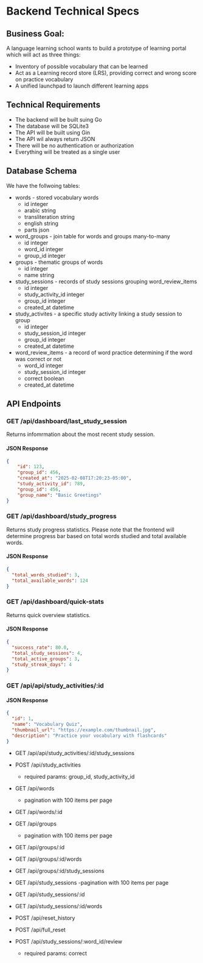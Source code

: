 # Backend Technical Specs

## Business Goal: 

A language learning school wants to build a prototype of learning portal which will act as three things:
- Inventory of possible vocabulary that can be learned
- Act as a  Learning record store (LRS), providing correct and wrong score on practice vocabulary
- A unified launchpad to launch different learning apps


## Technical Requirements

- The backend will be built suing Go
- The database will be SQLite3
- The API will be built using Gin
- The API wil always return JSON
- There will be no authentication or authorization
- Everything will be treated as a single user

## Database Schema 

We have the follwoing tables:

- words -  stored vocabulary words
    - id integer
    - arabic string
    - transliteration string
    - english string
    - parts json 
- word_groups - join table for words and groups many-to-many
    - id integer
    - word_id integer
    - group_id integer
- groups - thematic groups of words
    - id integer
    - name string
- study_sessions - records of study sessions grouping word_review_items
    - id integer
    - study_activity_id integer
    - group_id integer
    - created_at datetime
- study_activites - a specific study activity linking a study session to group
    - id integer
    - study_session_id integer
    - group_id integer
    - created_at datetime
- word_review_items - a record of word practice determining if the word was correct or not
    - word_id integer
    - study_session_id integer
    - correct boolean 
    - created_at datetime

## API Endpoints

### GET /api/dashboard/last_study_session  
Returns infomrmation about the most recent study session.

#### JSON Response
```json
{
    "id": 123,
    "group_id": 456,
    "created_at": "2025-02-08T17:20:23-05:00",
    "study_activity_id": 789,
    "group_id": 456,
    "group_name": "Basic Greetings"
}
```

### GET /api/dashboard/study_progress  
Returns study progress statistics.
Please note that the frontend will determine progress bar based on total words studied and total available words. 

#### JSON Response
```json
{
  "total_words_studied": 3,
  "total_available_words": 124
}
```

### GET /api/dashboard/quick-stats  
Returns quick overview statistics. 

#### JSON Response
```json
{
  "success_rate": 80.0,
  "total_study_sessions": 4,
  "total_active_groups": 3,
  "study_streak_days": 4
}
```

### GET /api/api/study_activities/:id

#### JSON Response
```json
{
  "id": 1,
  "name": "Vocabulary Quiz",
  "thumbnail_url": "https://example.com/thumbnail.jpg",
  "description": "Practice your vocabulary with flashcards"
}
```

- GET /api/api/study_activities/:id/study_sessions

- POST /api/study_activities
    - required params: group_id, study_activity_id

- GET /api/words  
    - pagination with 100 items per page
- GET /api/words/:id  
- GET /api/groups  
    - pagination with 100 items per page
- GET /api/groups/:id  
- GET /api/groups/:id/words  
- GET /api/groups/:id/study_sessions
- GET /api/study_sessions
    -pagination with 100 items per page
- GET /api/study_sessions/:id
- GET /api/study_sessions/:id/words

- POST /api/reset_history
- POST /api/full_reset
- POST /api/study_sessions/:word_id/review
    - required params: correct